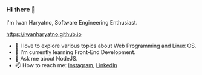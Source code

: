### Hi there 👋

I'm Iwan Haryatno, Software Engineering Enthusiast.

https://iwanharyatno.github.io

- 🔭 I love to explore various topics about Web Programming and Linux OS.
- 🌱 I’m currently learning Front-End Development.
- 💬 Ask me about NodeJS.
- 📫 How to reach me: [Instagram](https://instagram.com/_iwan.h), [LinkedIn](https://www.linkedin.com/in/iwan-haryatno-9510b6256)
